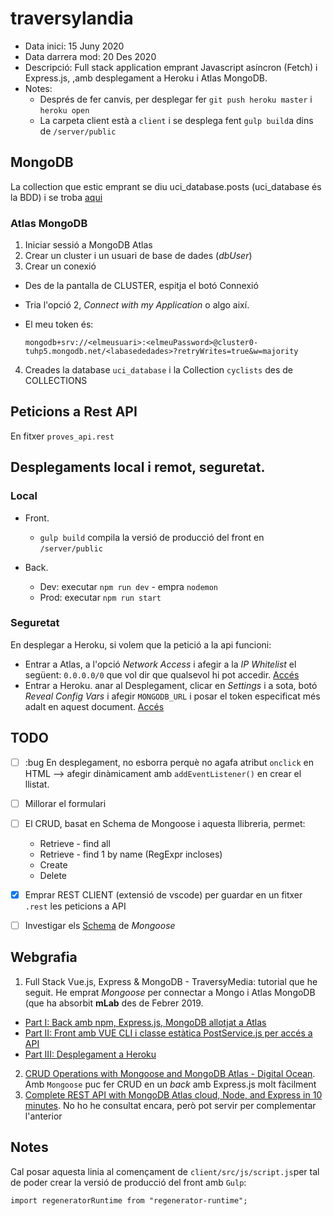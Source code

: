 # traversylandia

- Data inici: 15 Juny 2020
- Data darrera mod: 20 Des 2020
- Descripció: Full stack application emprant Javascript asíncron (Fetch) i Express.js, ,amb desplegament a Heroku i Atlas MongoDB.
- Notes:
  - Després de fer canvis, per desplegar fer `git push heroku master` i `heroku open`
  - La carpeta client està a `client` i se desplega fent `gulp build`a dins de `/server/public`

## MongoDB

La collection que estic emprant se diu uci_database.posts (uci_database és la BDD) i se troba [aqui](https://cloud.mongodb.com/v2/5ee9d0575a47887e5979df91#metrics/replicaSet/5ee9d1c8fd94d31bbc6545b4/explorer/vue_express/posts/find)

### Atlas MongoDB

1. Iniciar sessió a MongoDB Atlas
2. Crear un cluster i un usuari de base de dades (_dbUser_)
3. Crear un conexió
  - Des de la pantalla de CLUSTER, espitja el botó Connexió 
  - Tria l'opció 2, _Connect with my Application_ o algo així. 
  - El meu token és: 

    `mongodb+srv://<elmeusuari>:<elmeuPassword>@cluster0-tuhp5.mongodb.net/<labasededades>?retryWrites=true&w=majority`

4. Creades la database `uci_database` i la Collection `cyclists` des de COLLECTIONS

## Peticions a Rest API

En fitxer `proves_api.rest`

## Desplegaments local i remot, seguretat.

### Local

- Front. 
  - `gulp build` compila la versió de producció del front en `/server/public`

- Back.
  - Dev: executar `npm run dev` - empra `nodemon`
  - Prod: executar `npm run start` 

### Seguretat 

En desplegar a Heroku, si volem que la petició a la api funcioni:
- Entrar a Atlas, a l'opció _Network Access_ i afegir a la _IP Whitelist_ el següent: `0.0.0.0/0` que vol dir que qualsevol hi pot accedir. [Accés](https://cloud.mongodb.com/v2/5ee9d0575a47887e5979df91#security/network/whitelist)
- Entrar a Heroku. anar al Desplegament, clicar en _Settings_ i a sota, botó _Reveal Config Vars_ i afegir `MONGODB_URL` i posar el token especificat més adalt en aquest document. [Accés](https://dashboard.heroku.com/apps/agile-retreat-26891/settings)

## TODO

- [ ] :bug En desplegament, no esborra perquè no agafa atribut `onclick` en HTML --> afegir dinàmicament amb `addEventListener()` en crear el llistat.
- [ ] Millorar el formulari
- [ ] El CRUD, basat en Schema de Mongoose i aquesta llibreria, permet:
    - Retrieve - find all
    - Retrieve - find 1 by name (RegExpr incloses)
    - Create
    - Delete
- [x] Emprar REST CLIENT (extensió de vscode) per guardar en un fitxer `.rest` les peticions a API
- [ ] Investigar els [Schema](https://mongoosejs.com/docs/guide.html#statics) de _Mongoose_


## Webgrafia

1. Full Stack Vue.js, Express & MongoDB - TraversyMedia: tutorial que he seguit. He emprat _Mongoose_ per connectar a Mongo i Atlas MongoDB (que ha absorbit **mLab** des de Febrer 2019.
  - [Part I: Back amb npm, Express.js, MongoDB allotjat a Atlas](https://www.youtube.com/watch?v=j55fHUJqtyw)
  - [Part II: Front amb VUE CLI i classe estàtica PostService.js per accés a API](https://www.youtube.com/watch?v=X-JZ-QPApUs&t=1s)
  - [Part III: Desplegament a Heroku](https://www.youtube.com/watch?v=W-b9KGwVECs)
2. [CRUD Operations with Mongoose and MongoDB Atlas - Digital Ocean](https://www.digitalocean.com/community/tutorials/nodejs-crud-operations-mongoose-mongodb-atlas). Amb `Mongoose` puc fer CRUD en un _back_ amb Express.js molt fàcilment
3. [Complete REST API with MongoDB Atlas cloud, Node, and Express in 10 minutes](https://dev.to/lenmorld/rest-api-with-mongodb-atlas-cloud-node-and-express-in-10-minutes-2ii1). No ho he consultat encara, però pot servir per complementar l'anterior

## Notes

Cal posar aquesta linia al començament de `client/src/js/script.js`per tal de poder crear la versió de producció del front amb `Gulp`:

    import regeneratorRuntime from "regenerator-runtime";

  